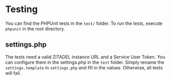 # Testing

You can find the PHPUnit tests in the `test/` folder.
To run the tests, execute `phpunit` in the root directory.

## settings.php

The tests need a valid ZITADEL instance URL and a Service User Token.
You can configure them in the settings.php in the `test` folder.
Simply rename the `settings.template` in `settings.php` and fill in the values.
Otherwise, all tests will fail.